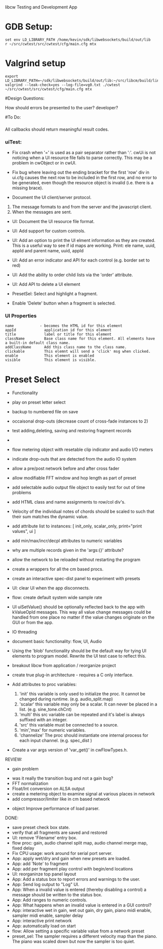 libcw Testing and Development App


# GDB Setup:

    set env LD_LIBRARY_PATH /home/kevin/sdk/libwebsockets/build/out/lib
    r ~/src/cwtest/src/cwtest/cfg/main.cfg mtx


# Valgrind setup

    export LD_LIBRARY_PATH=~/sdk/libwebsockets/build/out/lib:~/src/libcm/build/linux/debug/lib
    valgrind --leak-check=yes --log-file=vg0.txt ./cwtest  ~/src/cwtest/src/cwtest/cfg/main.cfg mtx

#Design Questions:

How should errors be presented to the user? developer?


#To Do:

### 

All callbacks should return meaningful result codes.

### uiTest:

- Fix crash when '=' is used as a pair separator rather than ':'.
cwUi is not noticing when a UI resource file fails to parse correctly.
This may be a problem in cwObject or in cwUI.

- Fix bug where leaving out the ending bracket for the first 'row' div in ui.cfg
causes the next row to be included in the first row, and no error to be generated,
even though the resource object is invalid (i.e. there is a missing brace).

- Document the UI client/server protocol.
1. The message formats to and from the server and the javascript client.
2. When the messages are sent.

- UI: Document the UI resource file format.

- UI: Add support for custom controls.

- UI: Add an option to print the UI elment information as they are created.
This is a useful way to see if id maps are working.
Print: ele name, uuid, appId and parent name, uuid, appId

- UI: Add an error indicator and API for each control (e.g. border set to red)
- UI: Add the ability to order child lists via the 'order' attribute.
- UI: Add API to delete a UI element

- PresetSel: Select and highlight a fragment.
- Enable 'Delete' button when a fragment is selected.





### UI Properties

    name            - becomes the HTML id for this element
    appId             application id for this element
    title             label or title for this element
    className         Base class name for this element. All elements have a built-in default class name.
    addClassName      Add this class name to the class name.
    clickable         This elemnt will send a 'click' msg when clicked.
    enable            This element is enabled
    visible           This element is visible.




# Preset Select
   

- Functionality


+ play on preset letter select
+ backup to numbered file on save
+ occaisonal drop-outs (decrease count of cross-fade instances to 2)

+ test adding,deleting, saving and restoring fragment records
+ 
+ flow metering object with resetable clip indicator and audio I/O meters
+ indicate drop-outs that are detected from the audio IO system
+ allow a pre/post network before and after cross fader
+ allow modifiable FFT window and hop length as part of preset 
+ add selectable audio output file object to easily test for out of time problems
+ add HTML class and name assignments to row/col div's. 
+ Velocity of the individual notes of chords should be scaled to such that their sum matches the dynamic value.

+ add attribute list to instances: [ init_only, scalar_only, print="print values", ui ]
+ add min/max/incr/decpl attributes to numeric variables
+ why are multiple records given in the 'args:{}' attribute?
+ allow the network to be reloaded without restarting the program
+ create a wrappers for all the cm based procs.
+ create an interactive spec-dist panel to experiment with presets
+ UI:         clear UI when the app disconnects.


+ flow:       create default system wide sample rate
+ UI          uiSetValue() should be optionally reflected back to the app with kValueOpId messages.
              This way all value change messages could be handled from one place no matter
			  if the value changes originate on the GUI or from the app.
			  
+ IO threading
+ document basic functionality: flow, UI, Audio
+ Using the 'blob' functionality should be the default way for tying UI elements to program model.
  Rewrite the UI test case to reflect this.

+ breakout libcw from application / reorganize project
+ create true plug-in architecture - requires a C only interface.



- Add attributes to proc variables:
  1. 'init' this variable is only used to initialize the proc. It cannot be changed during runtime.  (e.g. audio_split.map)
  2. 'scalar' this variable may only be a scalar.  It can never be placed in a list.  (e.g. sine_tone.chCnt)
  3. 'multi' this src variable can be repeated and it's label is always suffixed with an integer. 
  4. 'src' this variable must be connected to a source.
  5. 'min','max' for numeric variables.
  6. 'channelize' The proc should instantiate one internal process for each input channel. (e.g. spec_dist )
  
- Create a var args version of 'var_get()' in cwFlowTypes.h.

REVIEW:
+ gain problem
- was it really the transition bug and not a gain bug?
- FFT normalization
- Float/Int conversion on ALSA output
- create a metering object to examine signal at various places in network
- add compressor/limiter like in cm based network

+ object      Improve performance of load parser.


DONE:
+ save preset check box state.
+ verify that all fragments are saved and restored
+ UI:         remove 'Filename' entry box.
+ flow proc:  gain, audio channel split map, audio channel merge map, fixed delay 
+ Fix CPU usage: work around for serial port server.
+ App:        apply wet/dry and gain when new presets are loaded.
+ App:        add 'Note' to fragment 
+ App:        add per fragment play control with begin/end locations
+ UI:         reorganinze top panel layout
+ App:        Add a status box to report errors and warnings to the user.
+ App:        Send log output to "Log" UI.
+ App:        When a invalid value is entered (thereby disabling a control) a message should be written to the status box.
+ App:        Add ranges to numeric controls.
+ App:        What happens when an invalid value is entered in a GUI control?
+ App:        interactive wet in gain, wet out gain, dry gain, piano midi enable, sampler midi enable, sampler delay
+ App:        interactive print network
+ App:        automatically load on start
+ flow:       Allow setting a specific variable value from a network preset
+ preset_sel: The sampler requires a different velocity map than the piano. The piano was scaled down but now the sampler is too quiet.
